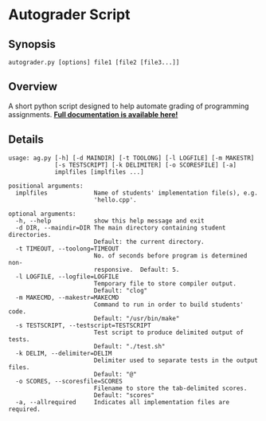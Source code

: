 # Autograder Script

## Synopsis

`autograder.py [options] file1 [file2 [file3...]]`

## Overview

A short python script designed to help automate grading of programming
assignments.  **[Full documentation is available here!][aghome]**

## Details

	usage: ag.py [-h] [-d MAINDIR] [-t TOOLONG] [-l LOGFILE] [-m MAKESTR]
				 [-s TESTSCRIPT] [-k DELIMITER] [-o SCORESFILE] [-a]
				 implfiles [implfiles ...]

	positional arguments:
	  implfiles             Name of students' implementation file(s), e.g.
							'hello.cpp'.

	optional arguments:
	  -h, --help 			show this help message and exit
	  -d DIR, --maindir=DIR	The main directory containing student directories.
							Default: the current directory.
	  -t TIMEOUT, --toolong=TIMEOUT
							No. of seconds before program is determined non-
							responsive.  Default: 5.
	  -l LOGFILE, --logfile=LOGFILE
							Temporary file to store compiler output.
							Default: "clog"
	  -m MAKECMD, --makestr=MAKECMD
							Command to run in order to build students' code.
							Default: "/usr/bin/make"
	  -s TESTSCRIPT, --testscript=TESTSCRIPT
							Test script to produce delimited output of tests.
							Default: "./test.sh"
	  -k DELIM, --delimiter=DELIM
							Delimiter used to separate tests in the output files.
							Default: "@"
	  -o SCORES, --scoresfile=SCORES
							Filename to store the tab-delimited scores.
							Default: "scores"
	  -a, --allrequired 	Indicates all implementation files are required.



[aghome]: http://www-cs.ccny.cuny.edu/~wes/autograder/readme.html
